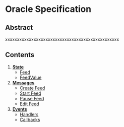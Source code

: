 <!--
order: 0
title: Oracle Overview
parent:
  title: "Oracle"
-->

# Oracle Specification

## Abstract

xxxxxxxxxxxxxxxxxxxxxxxxxxxxxxxxxxxxxxxxxxxxxxxx

## Contents

1. **[State](./01_state.md)**
   - [Feed](./01_state.md#feed)
   - [FeedValue](./01_state.md#feedvalue)
2. **[Messages](./02_messages.md)**
   - [Create Feed](./02_messages.md#msgcreatefeed)
   - [Start Feed](./02_messages.md#msgstartfeed)
   - [Pause Feed](./02_messages.md#msgpausefeed)
   - [Edit Feed](./02_messages.md#msgeditfeed)
3. **[Events](./03_events.md)**
   - [Handlers](03_events.md#handlers)
   - [Callbacks](03_events.md#callbacks)
